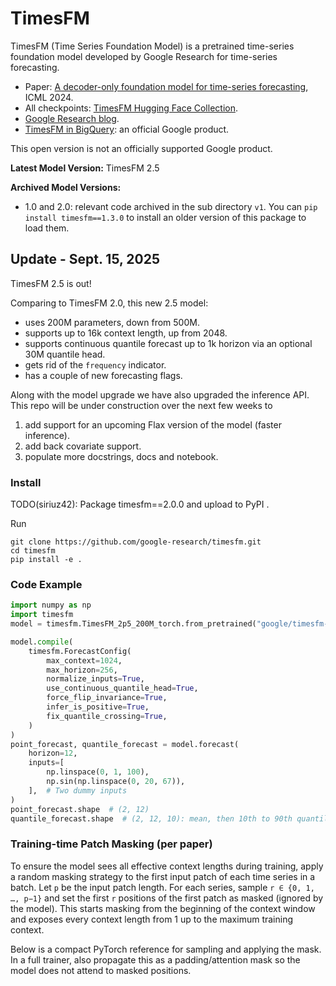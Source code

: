 # TimesFM

TimesFM (Time Series Foundation Model) is a pretrained time-series foundation
model developed by Google Research for time-series forecasting.

*   Paper:
    [A decoder-only foundation model for time-series forecasting](https://arxiv.org/abs/2310.10688),
    ICML 2024.
*   All checkpoints:
    [TimesFM Hugging Face Collection](https://huggingface.co/collections/google/timesfm-release-66e4be5fdb56e960c1e482a6).
*   [Google Research blog](https://research.google/blog/a-decoder-only-foundation-model-for-time-series-forecasting/).
*   [TimesFM in BigQuery](https://cloud.google.com/bigquery/docs/timesfm-model):
    an official Google product.

This open version is not an officially supported Google product.

**Latest Model Version:** TimesFM 2.5

**Archived Model Versions:**

-   1.0 and 2.0: relevant code archived in the sub directory `v1`. You can `pip
    install timesfm==1.3.0` to install an older version of this package to load
    them.

## Update - Sept. 15, 2025

TimesFM 2.5 is out!

Comparing to TimesFM 2.0, this new 2.5 model:

-   uses 200M parameters, down from 500M.
-   supports up to 16k context length, up from 2048.
-   supports continuous quantile forecast up to 1k horizon via an optional 30M
    quantile head.
-   gets rid of the `frequency` indicator.
-   has a couple of new forecasting flags.

Along with the model upgrade we have also upgraded the inference API. This repo
will be under construction over the next few weeks to

1.  add support for an upcoming Flax version of the model (faster inference).
2.  add back covariate support.
3.  populate more docstrings, docs and notebook.

### Install

TODO(siriuz42): Package timesfm==2.0.0 and upload to PyPI .

Run

```shell
git clone https://github.com/google-research/timesfm.git
cd timesfm
pip install -e .
```

### Code Example

```python
import numpy as np
import timesfm
model = timesfm.TimesFM_2p5_200M_torch.from_pretrained("google/timesfm-2.5-200m-pytorch")

model.compile(
    timesfm.ForecastConfig(
        max_context=1024,
        max_horizon=256,
        normalize_inputs=True,
        use_continuous_quantile_head=True,
        force_flip_invariance=True,
        infer_is_positive=True,
        fix_quantile_crossing=True,
    )
)
point_forecast, quantile_forecast = model.forecast(
    horizon=12,
    inputs=[
        np.linspace(0, 1, 100),
        np.sin(np.linspace(0, 20, 67)),
    ],  # Two dummy inputs
)
point_forecast.shape  # (2, 12)
quantile_forecast.shape  # (2, 12, 10): mean, then 10th to 90th quantiles.
```
### Training-time Patch Masking (per paper)

To ensure the model sees all effective context lengths during training, apply a random masking strategy to the first input patch of each time series in a batch. Let `p` be the input patch length. For each series, sample `r ∈ {0, 1, …, p−1}` and set the first `r` positions of the first patch as masked (ignored by the model). This starts masking from the beginning of the context window and exposes every context length from 1 up to the maximum training context.

Below is a compact PyTorch reference for sampling and applying the mask. In a full trainer, also propagate this as a padding/attention mask so the model does not attend to masked positions.